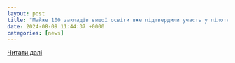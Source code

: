 ```yaml
---
layout: post
title: "Майже 100 закладів вищої освіти вже підтвердили участь у пілотному проєкті державних грантів: деталі для вступників - Новини Сєвєродонецька"
date: 2024-08-09 11:44:37 +0000
categories: [news]
---
```


[Читати далі](https://sed-rada.gov.ua/novini/mayzhe-100-zakladiv-vishchoyi-osviti-vzhe-pidtverdili-uchast-u-pilotnomu-proiekti-derzhavnih-grantiv-detali-dlya-vstupnikiv_09-08-2024)
